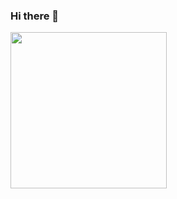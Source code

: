 ### Hi there 👋
<img src="https://wakatime.com/share/@b344db97-8452-4c97-bc5e-ca059d8a2f83/3e6fc45d-7cef-4e4c-8895-19c526ebb4bf.svg" height=250>
<!--
**mateamilloshi/mateamilloshi** is a ✨ _special_ ✨ repository because its `README.md` (this file) appears on your GitHub profile.

Here are some ideas to get you started:

- 🔭 I’m currently working on ...
- 🌱 I’m currently learning ...
- 👯 I’m looking to collaborate on ...
- 🤔 I’m looking for help with ...
- 💬 Ask me about ...
- 📫 How to reach me: ...
- 😄 Pronouns: ...
- ⚡ Fun fact: ...
-->
